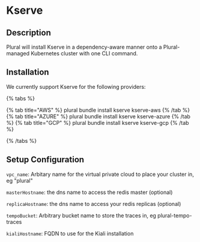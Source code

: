 
# Kserve

## Description

Plural will install Kserve in a dependency-aware manner onto a Plural-managed Kubernetes cluster with one CLI command.

## Installation

We currently support Kserve for the following providers:

{% tabs %}

{% tab title="AWS" %}
plural bundle install kserve kserve-aws
{% /tab %}
{% tab title="AZURE" %}
plural bundle install kserve kserve-azure
{% /tab %}
{% tab title="GCP" %}
plural bundle install kserve kserve-gcp
{% /tab %}

{% /tabs %}

## Setup Configuration

`vpc_name`: Arbitary name for the virtual private cloud to place your cluster in, eg "plural"





`masterHostname`: the dns name to access the redis master (optional)

`replicaHostname`: the dns name to access your redis replicas (optional)

`tempoBucket`: Arbitrary bucket name to store the traces in, eg plural-tempo-traces

`kialiHostname`: FQDN to use for the Kiali installation






